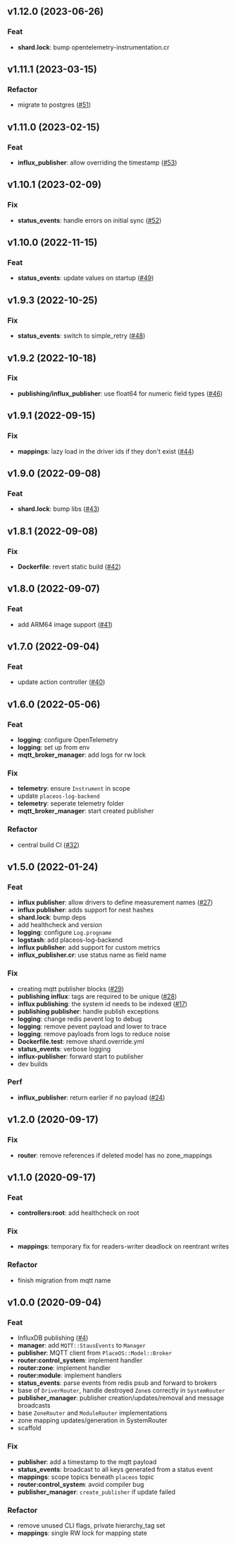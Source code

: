 ## v1.12.0 (2023-06-26)

### Feat

- **shard.lock**: bump opentelemetry-instrumentation.cr

## v1.11.1 (2023-03-15)

### Refactor

- migrate to postgres ([#51](https://github.com/PlaceOS/source/pull/51))

## v1.11.0 (2023-02-15)

### Feat

- **influx_publisher**: allow overriding the timestamp ([#53](https://github.com/PlaceOS/source/pull/53))

## v1.10.1 (2023-02-09)

### Fix

- **status_events**: handle errors on initial sync ([#52](https://github.com/PlaceOS/source/pull/52))

## v1.10.0 (2022-11-15)

### Feat

- **status_events**: update values on startup ([#49](https://github.com/PlaceOS/source/pull/49))

## v1.9.3 (2022-10-25)

### Fix

- **status_events**: switch to simple_retry ([#48](https://github.com/PlaceOS/source/pull/48))

## v1.9.2 (2022-10-18)

### Fix

- **publishing/influx_publisher**: use float64 for numeric field types ([#46](https://github.com/PlaceOS/source/pull/46))

## v1.9.1 (2022-09-15)

### Fix

- **mappings**: lazy load in the driver ids if they don't exist ([#44](https://github.com/PlaceOS/source/pull/44))

## v1.9.0 (2022-09-08)

### Feat

- **shard.lock**: bump libs ([#43](https://github.com/PlaceOS/source/pull/43))

## v1.8.1 (2022-09-08)

### Fix

- **Dockerfile**: revert static build ([#42](https://github.com/PlaceOS/source/pull/42))

## v1.8.0 (2022-09-07)

### Feat

- add ARM64 image support ([#41](https://github.com/PlaceOS/source/pull/41))

## v1.7.0 (2022-09-04)

### Feat

- update action controller ([#40](https://github.com/PlaceOS/source/pull/40))

## v1.6.0 (2022-05-06)

### Feat

- **logging**: configure OpenTelemetry
- **logging**: set up from env
- **mqtt_broker_manager**: add logs for rw lock

### Fix

- **telemetry**: ensure `Instrument` in scope
- update `placeos-log-backend`
- **telemetry**: seperate telemetry folder
- **mqtt_broker_manager**: start created publisher

### Refactor

- central build CI ([#32](https://github.com/PlaceOS/source/pull/32))

## v1.5.0 (2022-01-24)

### Feat

- **influx publisher**: allow drivers to define measurement names ([#27](https://github.com/PlaceOS/source/pull/27))
- **influx publisher**: adds support for nest hashes
- **shard.lock**: bump deps
- add healthcheck and version
- **logging**: configure `Log.progname`
- **logstash**: add placeos-log-backend
- **influx publisher**: add support for custom metrics
- **influx_publisher.cr**: use status name as field name

### Fix

- creating mqtt publisher blocks ([#29](https://github.com/PlaceOS/source/pull/29))
- **publishing influx**: tags are required to be unique ([#28](https://github.com/PlaceOS/source/pull/28))
- **influx publishing**: the system id needs to be indexed ([#17](https://github.com/PlaceOS/source/pull/17))
- **publishing publisher**: handle publish exceptions
- **logging**: change redis pevent log to debug
- **logging**: remove pevent payload and lower to trace
- **logging**: remove payloads from logs to reduce noise
- **Dockerfile.test**: remove shard.override.yml
- **status_events**: verbose logging
- **influx-publisher**: forward start to publisher
- dev builds

### Perf

- **influx_publisher**: return earlier if no payload ([#24](https://github.com/PlaceOS/source/pull/24))

## v1.2.0 (2020-09-17)

### Fix

- **router**: remove references if deleted model has no zone_mappings

## v1.1.0 (2020-09-17)

### Feat

- **controllers:root**: add healthcheck on root

### Fix

- **mappings**: temporary fix for readers-writer deadlock on reentrant writes

### Refactor

- finish migration from mqtt name

## v1.0.0 (2020-09-04)

### Feat

- InfluxDB publishing ([#4](https://github.com/PlaceOS/source/pull/4))
- **manager**: add `MQTT::StausEvents` to `Manager`
- **publisher**: MQTT client from `PlaceOS::Model::Broker`
- **router:control_system**: implement handler
- **router:zone**: implement handler
- **router:module**: implement handlers
- **status_events**: parse events from redis psub and forward to brokers
- base of `DriverRouter`, handle destroyed `Zone`s correctly in `SystemRouter`
- **publisher_manager**: publisher creation/updates/removal and message broadcasts
- base `ZoneRouter` and `ModuleRouter` implementations
- zone mapping updates/generation in SystemRouter
- scaffold

### Fix

- **publisher**: add a timestamp to the mqtt payload
- **status_events**: broadcast to all keys generated from a status event
- **mappings**: scope topics beneath `placeos` topic
- **router:control_system**: avoid compiler bug
- **publisher_manager**: `create_publisher` if update failed

### Refactor

- remove unused CLI flags, private hierarchy_tag set
- **mappings**: single RW lock for mapping state
